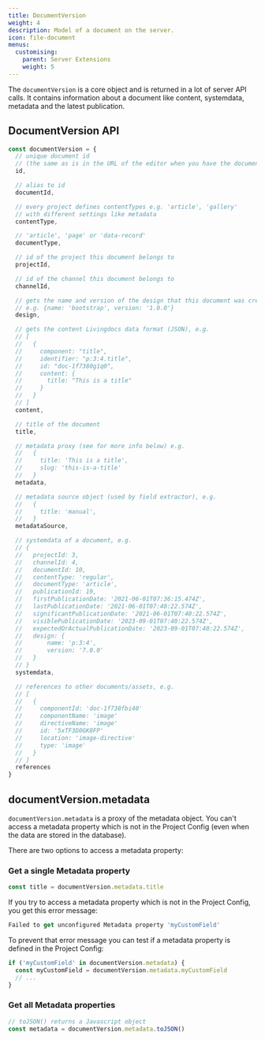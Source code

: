```yaml
---
title: DocumentVersion
weight: 4
description: Model of a document on the server.
icon: file-document
menus:
  customising:
    parent: Server Extensions
    weight: 5
---
```


The `documentVersion` is a core object and is returned in a lot of server API calls. It contains information about a document like content, systemdata, metadata and the latest publication.

## DocumentVersion API

```js
const documentVersion = {
  // unique document id
  // (the same as is in the URL of the editor when you have the document opened)
  id,

  // alias to id
  documentId,

  // every project defines contentTypes e.g. 'article', 'gallery'
  // with different settings like metadata
  contentType,

  // 'article', 'page' or 'data-record'
  documentType,

  // id of the project this document belongs to
  projectId,

  // id of the channel this document belongs to
  channelId,

  // gets the name and version of the design that this document was created with
  // e.g. {name: 'bootstrap', version: '1.0.0'}
  design,

  // gets the content Livingdocs data format (JSON), e.g.
  // [
  //   {
  //     component: "title",
  //     identifier: "p:3:4.title",
  //     id: "doc-1f7380g1q0",
  //     content: {
  //       title: "This is a title"
  //     }
  //   }
  // ]
  content,

  // title of the document
  title,

  // metadata proxy (see for more info below) e.g.
  //   {
  //     title: 'This is a title',
  //     slug: 'this-is-a-title'
  //   }
  metadata,

  // metadata source object (used by field extractor), e.g.
  //   {
  //     title: 'manual',
  //   }
  metadataSource,

  // systemdata of a document, e.g.
  // {
  //   projectId: 3,
  //   channelId: 4,
  //   documentId: 10,
  //   contentType: 'regular',
  //   documentType: 'article',
  //   publicationId: 19,
  //   firstPublicationDate: '2021-06-01T07:36:15.474Z',
  //   lastPublicationDate: '2021-06-01T07:40:22.574Z',
  //   significantPublicationDate: '2021-06-01T07:40:22.574Z',
  //   visiblePublicationDate: '2023-09-01T07:40:22.574Z',
  //   expectedOrActualPublicationDate: '2023-09-01T07:40:22.574Z',
  //   design: {
  //       name: 'p:3:4',
  //       version: '7.0.0'
  //   }
  // }
  systemdata,

  // references to other documents/assets, e.g.
  // [
  //   {
  //     componentId: 'doc-1f738fbi40'
  //     componentName: 'image'
  //     directiveName: 'image'
  //     id: '5xTF3D0GK8FP'
  //     location: 'image-directive'
  //     type: 'image'
  //   }
  // ]
  references
}
```

## documentVersion.metadata

`documentVersion.metadata` is a proxy of the metadata object. You can't access a metadata property which is not in the Project Config (even when the data are stored in the database).

There are two options to access a metadata property:

### Get a single Metadata property

```js
const title = documentVersion.metadata.title
```

If you try to access a metadata property which is not in the Project Config, you get this error message:

```js
Failed to get unconfigured Metadata property 'myCustomField'
```

To prevent that error message you can test if a metadata property is defined in the Project Config:

```js
if ('myCustomField' in documentVersion.metadata) {
  const myCustomField = documentVersion.metadata.myCustomField
  // ...
}
```

### Get all Metadata properties

```js
// toJSON() returns a Javascript object
const metadata = documentVersion.metadata.toJSON()
```
